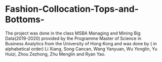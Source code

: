 # Fashion-Collocation-Tops-and-Bottoms-
The project was done in the class MSBA Managing and Mining Big Data(2019-2020) provided by the Programme Master of Science in Business Analytics from the University of Hong Kong and was done by ( in alphabetical order) Li Xiang, Song Cancan, Wang Yanyuan, Wu Yonglin, Yu Huizi, Zhou Zezhong, Zhu Menglin and Ryan Yao.
